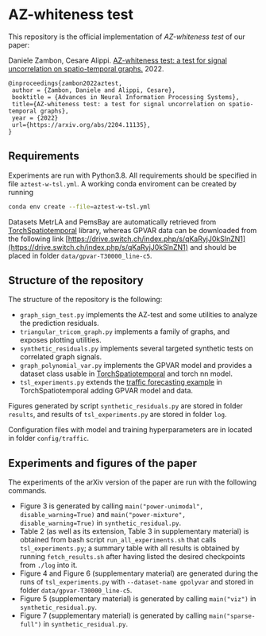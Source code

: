 # AZ-whiteness test

This repository is the official implementation of _AZ-whiteness test_ of our paper:   

Daniele Zambon, Cesare Alippi. [AZ-whiteness test: a test for signal uncorrelation on spatio-temporal graphs.](https://arxiv.org/abs/2204.11135) 2022.

```
@inproceedings{zambon2022aztest,
 author = {Zambon, Daniele and Alippi, Cesare},
 booktitle = {Advances in Neural Information Processing Systems},
 title={AZ-whiteness test: a test for signal uncorrelation on spatio-temporal graphs},
 year = {2022}
 url={https://arxiv.org/abs/2204.11135},
}
```

## Requirements

Experiments are run with Python3.8. All requirements should be specified in file `aztest-w-tsl.yml`. A working conda enviroment can be created by running
```bash
conda env create --file=aztest-w-tsl.yml
```

Datasets MetrLA and PemsBay are automatically retrieved from 
[TorchSpatiotemporal](https://github.com/TorchSpatiotemporal/tsl) library, 
whereas GPVAR data can be downloaded from the following link
[https://drive.switch.ch/index.php/s/qKaRyjJ0kSlnZN1](https://drive.switch.ch/index.php/s/qKaRyjJ0kSlnZN1)
and should be placed in folder `data/gpvar-T30000_line-c5`.


## Structure of the repository 

The structure of the repository is the following:

- `graph_sign_test.py` implements the AZ-test and some utilities to analyze the prediction residuals.
- `triangular_tricom_graph.py` implements a family of graphs, and exposes plotting utilities.
- `synthetic_residuals.py` implements several targeted synthetic tests on correlated graph signals.
- `graph_polynomial_var.py` implements the GPVAR model and provides a dataset class usable in [TorchSpatiotemporal](https://github.com/TorchSpatiotemporal/tsl) and torch nn model.
- `tsl_experiments.py` extends the [traffic forecasting example](https://github.com/TorchSpatiotemporal/tsl/blob/main/examples/prediction/run_traffic.py) in TorchSpatiotemporal adding GPVAR model and data.

Figures generated by script `synthetic_residuals.py` are stored in folder `results`, and results of `tsl_experiments.py` are stored in folder `log`.

Configuration files with model and training hyperparameters are in located in folder `config/traffic`.


## Experiments and figures of the paper

The experiments of the arXiv version of the paper are run with the following commands.

- Figure 3 is generated by calling `main("power-unimodal", disable_warning=True)` and `main("power-mixture", disable_warning=True)` in `synthetic_residual.py`.
- Table 2 (as well as its extension, Table 3 in supplementary material) is obtained from bash script `run_all_experiments.sh` that calls `tsl_experiments.py`; a summary table with all results is obtained by running `fetch_results.sh` after having listed the desired checkpoints from `./log` into it.
- Figure 4 and Figure 6 (supplementary material) are generated during the runs of `tsl_experiments.py` with `--dataset-name gpolyvar` and stored in folder `data/gpvar-T30000_line-c5`.  
- Figure 5 (supplementary material) is generated by calling `main("viz")` in `synthetic_residual.py`.
- Figure 7 (supplementary material) is generated by calling `main("sparse-full")` in `synthetic_residual.py`.
